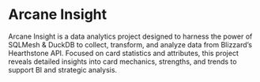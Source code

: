 # Arcane Insight
Arcane Insight is a data analytics project designed to harness the power of SQLMesh & DuckDB to collect, transform, and analyze data from Blizzard’s Hearthstone API.
Focused on card statistics and attributes, this project reveals detailed insights into card mechanics, strengths, and trends to support BI and strategic analysis.
